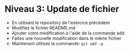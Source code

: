 # Niveau 3: Update de fichier

* En utilisant le repository de l'exercice précédent
* Modifiez le fichier README.md
* Ajouter votre modification à l'aide de la commande add
* Faites une nouvelle modification dans le même fichier
* Maintenant utilisez la commande: `git add -p`
